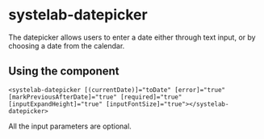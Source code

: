 # systelab-datepicker

The datepicker allows users to enter a date either through text input, or by choosing a date from the calendar.

## Using the component
```
<systelab-datepicker [(currentDate)]="toDate" [error]="true" [markPreviousAfterDate]="true" [required]="true" [inputExpandHeight]="true" [inputFontSize]="true"></systelab-datepicker>
```
All the input parameters are optional.
